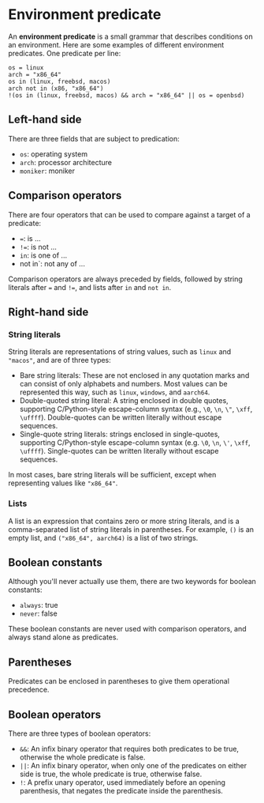 Environment predicate
=====================

An **environment predicate** is a small grammar that describes conditions on
an environment.  Here are some examples of different environment predicates.
One predicate per line:

~~~~
os = linux
arch = "x86_64"
os in (linux, freebsd, macos)
arch not in (x86, "x86_64")
!(os in (linux, freebsd, macos) && arch = "x86_64" || os = openbsd)
~~~~

Left-hand side
--------------

There are three fields that are subject to predication:

 -  `os`: operating system
 -  `arch`: processor architecture
 -  `moniker`: moniker


Comparison operators
--------------------

There are four operators that can be used to compare against a target of
a predicate:

- `=`: is ...
- `!=`: is not ...
- `in`: is one of ...
- not in`: not any of ...

Comparison operators are always preceded by fields, followed by string literals
after `=` and `!=`, and lists after `in` and `not in`.


Right-hand side
---------------

### String literals

String literals are representations of string values, such as `linux` and
`"macos"`, and are of three types:

 -  Bare string literals: These are not enclosed in any quotation marks and can
    consist of only alphabets and numbers.  Most values can be represented
    this way, such as `linux`, `windows`, and `aarch64`.
 -  Double-quoted string literal: A string enclosed in double quotes, supporting
    C/Python-style escape-column syntax (e.g., `\0`, `\n`, `\"`, `\xff`,
    `\uffff`).  Double-quotes can be written literally without escape sequences.
-   Single-quote string literals: strings enclosed in single-quotes, supporting
    C/Python-style escape-column syntax (e.g. `\0`, `\n`, `\'`, `\xff`,
    `\uffff`).  Single-quotes can be written literally without escape sequences.

In most cases, bare string literals will be sufficient,
except when representing values like `"x86_64"`.

### Lists

A list is an expression that contains zero or more string literals,
and is a comma-separated list of string literals in parentheses.
For example, `()` is an empty list, and `("x86_64", aarch64)` is a list of two
strings.


Boolean constants
-----------------

Although you'll never actually use them, there are two keywords for boolean
constants:

 -  `always`: true
 -  `never`: false

These boolean constants are never used with comparison operators,
and always stand alone as predicates.


Parentheses
-----------

Predicates can be enclosed in parentheses to give them operational precedence.


Boolean operators
-----------------

There are three types of boolean operators:

 -  `&&`: An infix binary operator that requires both predicates to be true,
    otherwise the whole predicate is false.
 -  `||`: An infix binary operator, when only one of the predicates on either
    side is true, the whole predicate is true, otherwise false.
 -  `!`: A prefix unary operator, used immediately before an opening
    parenthesis, that negates the predicate inside the parenthesis.
